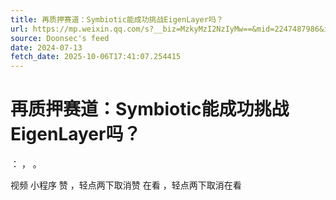 ```yaml
---
title: 再质押赛道：Symbiotic能成功挑战EigenLayer吗？
url: https://mp.weixin.qq.com/s?__biz=MzkyMzI2NzIyMw==&mid=2247487986&idx=1&sn=d12f6d70afc58688752c9ba2239545e0
source: Doonsec's feed
date: 2024-07-13
fetch_date: 2025-10-06T17:41:07.254415
---
```


# 再质押赛道：Symbiotic能成功挑战EigenLayer吗？

：
，
。

视频
小程序
赞
，轻点两下取消赞
在看
，轻点两下取消在看